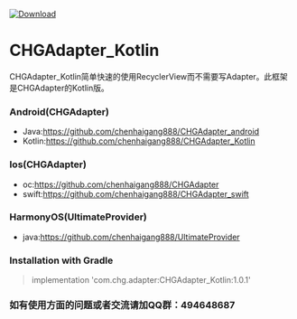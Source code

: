 [ ![Download](https://api.bintray.com/packages/chenhaigang888/maven/CHGAdapter_Kotlin/images/download.svg) ](https://bintray.com/chenhaigang888/maven/CHGAdapter_Kotlin/_latestVersion)

# CHGAdapter_Kotlin

CHGAdapter_Kotlin简单快速的使用RecyclerView而不需要写Adapter。此框架是CHGAdapter的Kotlin版。
### Android(CHGAdapter)
- Java:https://github.com/chenhaigang888/CHGAdapter_android 
- Kotlin:https://github.com/chenhaigang888/CHGAdapter_Kotlin

### Ios(CHGAdapter)
- oc:https://github.com/chenhaigang888/CHGAdapter 
- swift:https://github.com/chenhaigang888/CHGAdapter_swift

### HarmonyOS(UltimateProvider)
- java:https://github.com/chenhaigang888/UltimateProvider

### Installation with Gradle

> implementation 'com.chg.adapter:CHGAdapter_Kotlin:1.0.1'

### 如有使用方面的问题或者交流请加QQ群：494648687
